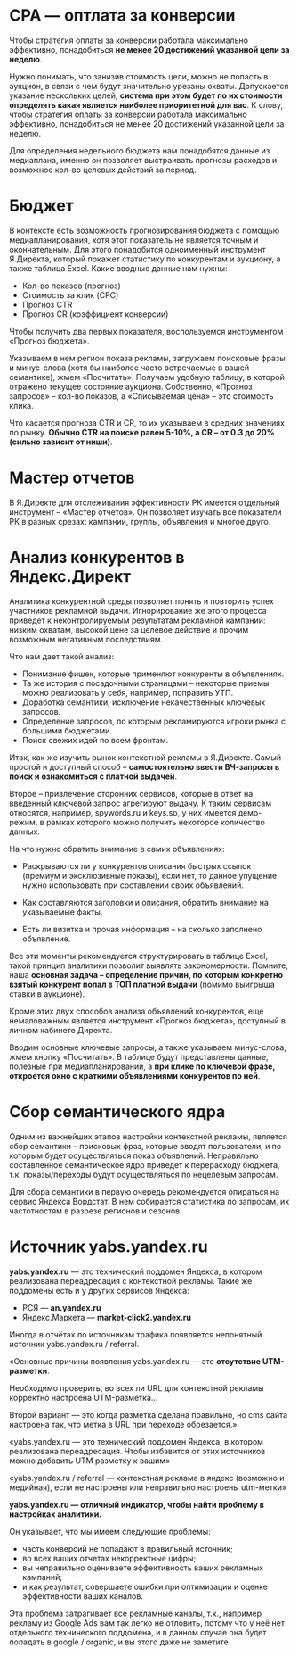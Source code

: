 # CPA — оптлата за конверсии

Чтобы стратегия оплаты за конверсии работала максимально эффективно, понадобиться 
**не менее 20 достижений указанной цели за неделю**.

Нужно понимать, что занизив стоимость цели, можно не попасть в аукцион, в связи 
с чем будут значительно урезаны охваты. Допускается указание нескольких целей, 
**система при этом будет по их стоимости определять какая является наиболее 
приоритетной для вас**. К слову, чтобы стратегия оплаты за конверсии работала максимально 
эффективно, понадобиться не менее 20 достижений указанной цели за неделю.

Для определения недельного бюджета нам понадобятся данные из медиаплана, именно 
он позволяет выстраивать прогнозы расходов и возможное кол-во целевых действий за период.


# Бюджет

В контексте есть возможность прогнозирования бюджета с помощью медиапланирования, 
хотя этот показатель не является точным и окончательным. Для этого понадобится одноименный 
инструмент Я.Директа, который покажет статистику по конкурентам и аукциону, а также 
таблица Excel. Какие вводные данные нам нужны:

- Кол-во показов (прогноз)
- Стоимость за клик (CPC)
- Прогноз CTR
- Прогноз CR (коэффициент конверсии)

Чтобы получить два первых показателя, воспользуемся инструментом «Прогноз бюджета».

Указываем в нем регион показа рекламы, загружаем поисковые фразы и минус-слова (хотя бы 
наиболее часто встречаемые в вашей семантике), жмем «Посчитать». Получаем удобную таблицу, 
в которой отражено текущее состояние аукциона. Собственно, «Прогноз запросов» – кол-во показов, 
а «Списываемая цена» – это стоимость клика.

Что касается прогноза CTR и CR, то их указываем в средних значениях по рынку. **Обычно CTR 
на поиске равен 5-10%, а CR – от 0.3 до 20% (сильно зависит от ниши)**.


# Мастер отчетов

В Я.Директе для отслеживания эффективности РК имеется отдельный инструмент – «Мастер отчетов». 
Он позволяет изучать все показатели РК в разных срезах: кампании, группы, объявления и многое друго.


# Анализ конкурентов в Яндекс.Директ

Аналитика конкурентной среды позволяет понять и повторить успех участников рекламной выдачи. 
Игнорирование же этого процесса приведет к неконтролируемым результатам рекламной кампании: 
низким охватам, высокой цене за целевое действие и прочим возможным негативным последствиям.

Что нам дает такой анализ:

- Понимание фишек, которые применяют конкуренты в объявлениях.
- Та же история с посадочными страницами – некоторые приемы можно реализовать у себя, например, поправить УТП.
- Доработка семантики, исключение некачественных ключевых запросов.
- Определение запросов, по которым рекламируются игроки рынка с большими бюджетами.
- Поиск свежих идей по всем фронтам.

Итак, как же изучить рынок контекстной рекламы в Я.Директе. Самый простой и доступный 
способ – **самостоятельно ввести ВЧ-запросы в поиск и ознакомиться с платной выдачей**. 

Второе – привлечение сторонних сервисов, которые в ответ на введенный ключевой запрос агрегируют 
выдачу. К таким сервисам относятся, например, spywords.ru и keys.so, у них имеется демо-режим, 
в рамках которого можно получить некоторое количество данных.

На что нужно обратить внимание в самих объявлениях:

- Раскрываются ли у конкурентов описания быстрых ссылок (премиум и эксклюзивные показы), 
если нет, то данное упущение нужно использовать при составлении своих объявлений.

- Как составляются заголовки и описания, обратить внимание на указываемые факты.

- Есть ли визитка и прочая информация – на сколько заполнено объявление.

Все эти моменты рекомендуется структурировать в таблице Excel, такой принцип аналитики позволит 
выявлять закономерности. Помните, наша **основная задача – определение причин, по которым конкретно 
взятый конкурент попал в ТОП платной выдачи** (помимо выигрыша ставки в аукционе).

Кроме этих двух способов анализа объявлений конкурентов, еще немаловажным является инструмент 
«Прогноз бюджета», доступный в личном кабинете Директа.

Вводим основные ключевые запросы, а также указываем минус-слова, жмем кнопку «Посчитать». 
В таблице будут представлены данные, полезные при медиапланировании, а **при клике по ключевой фразе, 
откроется окно с краткими объявлениями конкурентов по ней**.


# Сбор семантического ядра

Одним из важнейших этапов настройки контекстной рекламы, является сбор семантики – поисковых фраз, 
которые вводят пользователи, и по которым будет осуществляться показ объявлений. Неправильно 
составленное семантическое ядро приведет к перерасходу бюджета, т.к. показы/переходы будут 
осуществляться по нецелевым запросам.

Для сбора семантики в первую очередь рекомендуется опираться на сервис Яндекса Вордстат. В нем собирается 
статистика по запросам, их частотностям в разрезе регионов и сезонов.


# Источник yabs.yandex.ru

**yabs.yandex.ru** — это технический поддомен Яндекса, в котором реализована переадресация 
с контекстной рекламы.
Такие же поддомены есть и у других сервисов Яндекса:

- РСЯ — **an.yandex.ru**
- Яндекс.Маркета — **market-click2.yandex.ru**

Иногда в отчётах по источникам трафика появляется непонятный источник yabs.yandex.ru / referral.

«Основные причины появления yabs.yandex.ru — это **отсутствие UTM-разметки**.

Необходимо проверить, во всех ли URL для контекстной рекламы корректно настроена UTM-разметка…

Второй вариант — это когда разметка сделана правильно, но cms сайта настроена так, что метка 
в URL при переходе обрезается.»

«yabs.yandex.ru — это технический поддомен Яндекса, в котором реализована переадресация. Чтобы 
избавится от этих источников можно добавить UTM разметку к вашим»

«yabs.yandex.ru / referral — контекстная реклама в яндекс (возможно и медийная), если не настроены 
или неправильно настроены utm-метки»

**yabs.yandex.ru — отличный индикатор, чтобы найти проблему в настройках аналитики.**

Он указывает, что мы имеем следующие проблемы:

- часть конверсий не попадают в правильный источник;
- во всех ваших отчетах некорректные цифры;
- вы неправильно оцениваете эффективность ваших рекламных кампаний;
- и как результат, совершаете ошибки при оптимизации и оценке эффективности ваших каналов.

Эта проблема затрагивает все рекламные каналы, т.к., например рекламу из Google Ads вам так легко 
не отловить, потому что у неё нет отдельного технического поддомена, и в данном случае она будет 
попадать в google / organic, и вы этого даже не заметите

